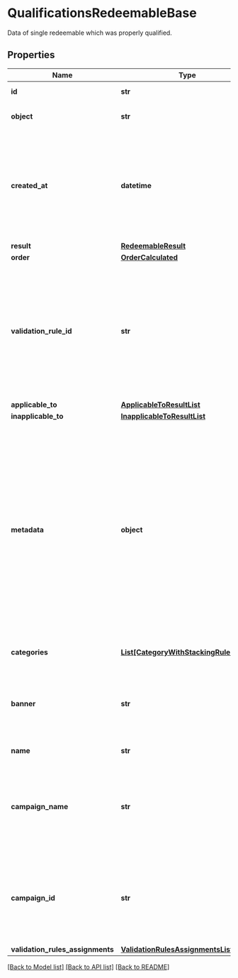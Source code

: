 # QualificationsRedeemableBase

Data of single redeemable which was properly qualified.

## Properties

Name | Type | Description | Notes
------------ | ------------- | ------------- | -------------
**id** | **str** | Id of the redeemable. | [optional] 
**object** | **str** | Object type of the redeemable. | [optional] 
**created_at** | **datetime** | Timestamp representing the date and time when the object was created. The value is shown in the ISO 8601 format. | [optional] 
**result** | [**RedeemableResult**](RedeemableResult.md) |  | [optional] 
**order** | [**OrderCalculated**](OrderCalculated.md) |  | [optional] 
**validation_rule_id** | **str** | A unique validation rule identifier assigned by the Voucherify API. The validation rule is verified before points are added to the balance. | [optional] 
**applicable_to** | [**ApplicableToResultList**](ApplicableToResultList.md) |  | [optional] 
**inapplicable_to** | [**InapplicableToResultList**](InapplicableToResultList.md) |  | [optional] 
**metadata** | **object** | The metadata object stores all custom attributes assigned to the product. A set of key/value pairs that you can attach to a product object. It can be useful for storing additional information about the product in a structured format. | [optional] 
**categories** | [**List[CategoryWithStackingRulesType]**](CategoryWithStackingRulesType.md) | List of category information. | [optional] 
**banner** | **str** | Name of the earning rule. This is displayed as a header for the earning rule in the Dashboard. | [optional] 
**name** | **str** | Name of the redeemable. | [optional] 
**campaign_name** | **str** | Name of the campaign associated to the redeemable. This field is available only if object is not &#x60;campaign&#x60; | [optional] 
**campaign_id** | **str** | Id of the campaign associated to the redeemable. This field is available only if object is not &#x60;campaign&#x60; | [optional] 
**validation_rules_assignments** | [**ValidationRulesAssignmentsList**](ValidationRulesAssignmentsList.md) |  | [optional] 

[[Back to Model list]](../README.md#documentation-for-models) [[Back to API list]](../README.md#documentation-for-api-endpoints) [[Back to README]](../README.md)



